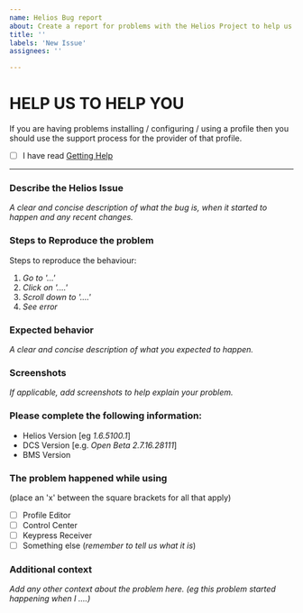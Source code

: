 ```yaml
---
name: Helios Bug report
about: Create a report for problems with the Helios Project to help us improve
title: ''
labels: 'New Issue'
assignees: ''

---
```

# HELP US TO HELP YOU

If you are having problems installing / configuring / using a profile then you should use the support process for the provider of that profile.

- [ ] I have read [Getting Help](https://github.com/HeliosVirtualCockpit/Helios/wiki/Get-Help)
---
### Describe the Helios Issue
*A clear and concise description of what the bug is, when it started to happen and any recent changes.*

### Steps to Reproduce the problem
Steps to reproduce the behaviour:
1. *Go to '...'*
2. *Click on '....'*
3. *Scroll down to '....'*
4. *See error*

### Expected behavior
*A clear and concise description of what you expected to happen.*

### Screenshots
*If applicable, add screenshots to help explain your problem.*

### Please complete the following information:
 - Helios Version [eg *1.6.5100.1*]
 - DCS Version [e.g. *Open Beta 2.7.16.28111*]
 - BMS Version

### The problem happened while using 
(place an 'x' between the square brackets for all that apply)
 - [ ] Profile Editor
 - [ ] Control Center
 - [ ] Keypress Receiver
 - [ ] Something else (*remember to tell us what it is*)

### Additional context
*Add any other context about the problem here.  (eg this problem started happening when I ....)*
